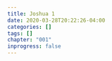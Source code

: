 ```yaml
---
title: Joshua 1
date: 2020-03-28T20:22:26-04:00
categories: []
tags: []
chapter: "001"
inprogress: false
---
```


